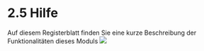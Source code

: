# 2.5 Hilfe

Auf diesem Registerblatt finden Sie eine kurze Beschreibung der Funktionalitäten dieses Moduls
![](./assets/2admin_help.png)